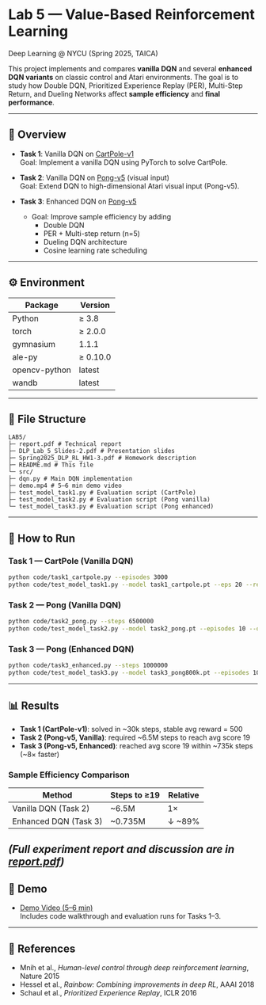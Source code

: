 # Lab 5 — Value-Based Reinforcement Learning  
Deep Learning @ NYCU (Spring 2025, TAICA)

This project implements and compares **vanilla DQN** and several **enhanced DQN variants** on classic control and Atari environments. The goal is to study how Double DQN, Prioritized Experience Replay (PER), Multi-Step Return, and Dueling Networks affect **sample efficiency** and **final performance**.

---

## 📌 Overview
- **Task 1**: Vanilla DQN on [CartPole-v1](https://gymnasium.farama.org/environments/classic_control/cart_pole/)  
  Goal: Implement a vanilla DQN using PyTorch to solve CartPole.  

- **Task 2**: Vanilla DQN on [Pong-v5](https://ale.farama.org/index.html) (visual input)  
  Goal: Extend DQN to high-dimensional Atari visual input (Pong-v5).  

- **Task 3**: Enhanced DQN on [Pong-v5](https://ale.farama.org/index.html)  
  - Goal: Improve sample efficiency by adding  
    - Double DQN  
    - PER + Multi-step return (n=5)  
    - Dueling DQN architecture  
    - Cosine learning rate scheduling  

---


## ⚙️ Environment

| Package       | Version   |
|---------------|-----------|
| Python        | ≥ 3.8     |
| torch         | ≥ 2.0.0   |
| gymnasium     | 1.1.1     |
| ale-py        | ≥ 0.10.0  |
| opencv-python | latest    |
| wandb         | latest    |

---

## 📂 File Structure

```
LAB5/
├─ report.pdf # Technical report
├─ DLP_Lab_5_Slides-2.pdf # Presentation slides
├─ Spring2025_DLP_RL_HW1-3.pdf # Homework description
├─ README.md # This file
└─ src/
├─ dqn.py # Main DQN implementation
├─ demo.mp4 # 5–6 min demo video
├─ test_model_task1.py # Evaluation script (CartPole)
├─ test_model_task2.py # Evaluation script (Pong vanilla)
└─ test_model_task3.py # Evaluation script (Pong enhanced)
```


---

## 🚀 How to Run

### Task 1 — CartPole (Vanilla DQN)
```bash
python code/task1_cartpole.py --episodes 3000
python code/test_model_task1.py --model task1_cartpole.pt --eps 20 --render
```


### Task 2 — Pong (Vanilla DQN)
```bash
python code/task2_pong.py --steps 6500000
python code/test_model_task2.py --model task2_pong.pt --episodes 10 --output eval_videos
```


### Task 3 — Pong (Enhanced DQN)
```bash
python code/task3_enhanced.py --steps 1000000
python code/test_model_task3.py --model task3_pong800k.pt --episodes 10 --output eval_videos_task3
```

---

## 📊 Results

- **Task 1 (CartPole-v1)**: solved in ~30k steps, stable avg reward = 500  
- **Task 2 (Pong-v5, Vanilla)**: required ~6.5M steps to reach avg score 19  
- **Task 3 (Pong-v5, Enhanced)**: reached avg score 19 within ~735k steps (~8× faster)  

### Sample Efficiency Comparison

| Method                  | Steps to ≥19 | Relative |
|--------------------------|--------------|----------|
| Vanilla DQN (Task 2)    | ~6.5M        | 1×       |
| Enhanced DQN (Task 3)   | ~0.735M      | ↓ ~89%   |

*(Full experiment report and discussion are in [report.pdf](./report.pdf))*
---

## 🎥 Demo  
- [Demo Video (5–6 min)](./src/LAB5.mp4)  
  Includes code walkthrough and evaluation runs for Tasks 1–3.  

---

## 📑 References
- Mnih et al., *Human-level control through deep reinforcement learning*, Nature 2015  
- Hessel et al., *Rainbow: Combining improvements in deep RL*, AAAI 2018  
- Schaul et al., *Prioritized Experience Replay*, ICLR 2016  

